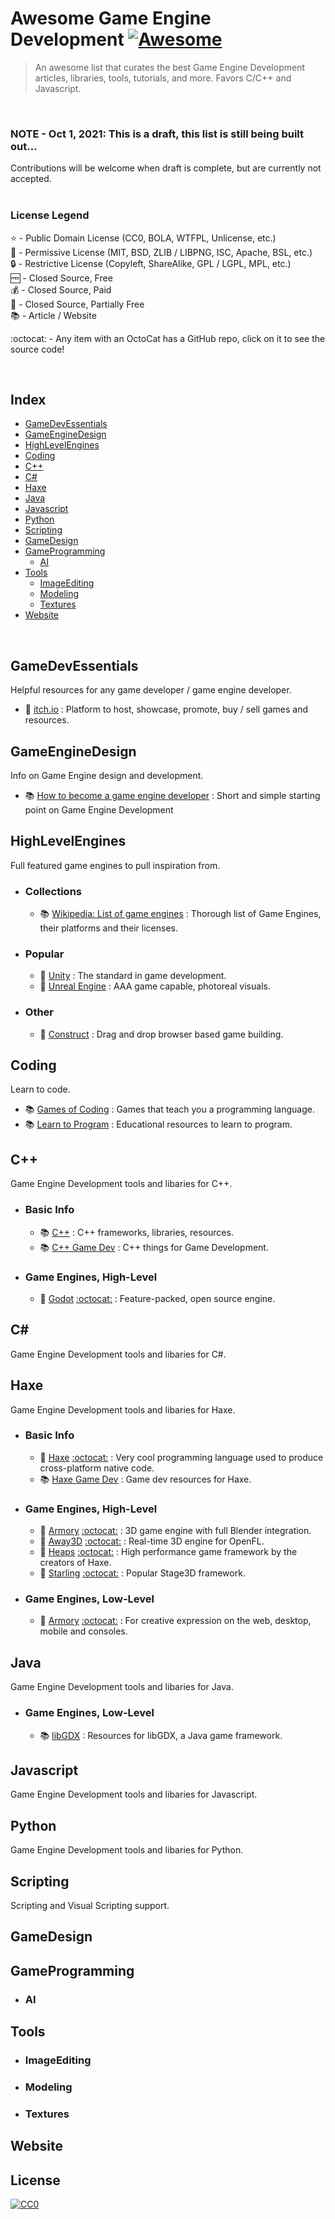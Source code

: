 # Awesome Game Engine Development [![Awesome](https://awesome.re/badge-flat.svg)](https://awesome.re)

> An awesome list that curates the best Game Engine Development articles, libraries, tools, tutorials, and more. Favors C/C++ and Javascript.

<br>

### NOTE - Oct 1, 2021: This is a draft, this list is still being built out...

Contributions will be welcome when draft is complete, but are currently not accepted.
<br><br>

### License Legend

:star: - Public Domain License (CC0, BOLA, WTFPL, Unlicense, etc.)\
:tada: - Permissive License (MIT, BSD, ZLIB / LIBPNG, ISC, Apache, BSL, etc.)\
:lock: - Restrictive License (Copyleft, ShareAlike, GPL / LGPL, MPL, etc.)\
:free: - Closed Source, Free\
:moneybag: - Closed Source, Paid\
:money_with_wings: - Closed Source, Partially Free\
:books: - Article / Website

:octocat: - Any item with an OctoCat has a GitHub repo, click on it to see the source code!

<br>

## Index
- [GameDevEssentials](#GameDevEssentials)
- [GameEngineDesign](#GameEngineDesign)
- [HighLevelEngines](#HighLevelEngines)
- [Coding](#Coding)
- [C++](#C++)
- [C#](#C#)
- [Haxe](#Haxe)
- [Java](#Java)
- [Javascript](#Javascript)
- [Python](#Python)
- [Scripting](#Scripting)
- [GameDesign](#GameDesign)
- [GameProgramming](#GameProgramming)
    - [AI](#AI)
- [Tools](#Tools)
    - [ImageEditing](#ImageEditing)
    - [Modeling](#Modeling)
    - [Textures](#Textures)
- [Website](#Website)

<br>

## GameDevEssentials
Helpful resources for any game developer / game engine developer.
- :money_with_wings: [itch.io](https://itch.io) : Platform to host, showcase, promote, buy / sell games and resources.

## GameEngineDesign
Info on Game Engine design and development.
- :books: [How to become a game engine developer](https://www.haroldserrano.com/blog/how-to-become-a-game-engine-developer) : Short and simple starting point on Game Engine Development

## HighLevelEngines
Full featured game engines to pull inspiration from.
- ### Collections
    - :books: [Wikipedia: List of game engines](https://en.wikipedia.org/wiki/List_of_game_engines) : Thorough list of Game Engines, their platforms and their licenses.
- ### Popular
    - :money_with_wings: [Unity](https://unity.com) : The standard in game development.
    - :money_with_wings: [Unreal Engine](https://www.unrealengine.com) : AAA game capable, photoreal visuals.
- ### Other
    - :money_with_wings: [Construct](https://www.construct.net/) : Drag and drop browser based game building.

## Coding
Learn to code.
- :books: [Games of Coding](https://github.com/michelpereira/awesome-games-of-coding#readme) : Games that teach you a programming language.
- :books: [Learn to Program](https://github.com/karlhorky/learn-to-program#readme) : Educational resources to learn to program.

## C++
Game Engine Development tools and libaries for C++.
- ### Basic Info
    - :books: [C++](https://github.com/fffaraz/awesome-cpp#readme) : C++ frameworks, libraries, resources.
    - :books: [C++ Game Dev](https://github.com/Caerind/AwesomeCppGameDev#readme) : C++ things for Game Development.
- ### Game Engines, High-Level
    - :tada: [Godot](https://godotengine.org) [:octocat:](https://github.com/godotengine/godot) : Feature-packed, open source engine.

## C#
Game Engine Development tools and libaries for C#.

## Haxe
Game Engine Development tools and libaries for Haxe.
- ### Basic Info
    - :tada: [Haxe](https://haxe.org) [:octocat:](https://github.com/HaxeFoundation/haxe) : Very cool programming language used to produce cross-platform native code.
    - :books: [Haxe Game Dev](https://github.com/Dvergar/awesome-haxe-gamedev#readme) : Game dev resources for Haxe.
- ### Game Engines, High-Level
    - :tada: [Armory](https://armory3d.org) [:octocat:](https://github.com/armory3d/armory) : 3D game engine with full Blender integration.
    - :tada: [Away3D](https://www.away3d.com) [:octocat:](https://github.com/openfl/away3d) : Real-time 3D engine for OpenFL.
    - :tada: [Heaps](https://heaps.io) [:octocat:](https://github.com/HeapsIO/heaps) : High performance game framework by the creators of Haxe.
    - :tada: [Starling](https://gamua.com/starling/) [:octocat:](https://github.com/openfl/starling) : Popular Stage3D framework.
- ### Game Engines, Low-Level
    - :tada: [Armory](https://www.openfl.org) [:octocat:](https://github.com/openfl/openfl) : For creative expression on the web, desktop, mobile and consoles.

## Java
Game Engine Development tools and libaries for Java.
- ### Game Engines, Low-Level
    - :books: [libGDX](https://github.com/rafaskb/awesome-libgdx#readme) : Resources for libGDX, a Java game framework.

## Javascript
Game Engine Development tools and libaries for Javascript.

## Python
Game Engine Development tools and libaries for Python.

## Scripting
Scripting and Visual Scripting support.

## GameDesign

## GameProgramming
- ### AI

## Tools
- ### ImageEditing
- ### Modeling
- ### Textures

## Website

## License
[![CC0](https://mirrors.creativecommons.org/presskit/buttons/88x31/svg/cc-zero.svg)](https://creativecommons.org/publicdomain/zero/1.0/)
